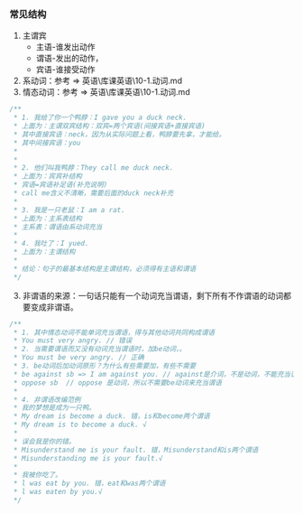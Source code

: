 ### 常见结构

1. 主谓宾
   - 主语-谁发出动作
   - 谓语-发出的动作，
   - 宾语-谁接受动作
2. 系动词：参考 => 英语\库课英语\10-1.动词.md
3. 情态动词：参考 => 英语\库课英语\10-1.动词.md

```js
/**
 * 1. 我给了你一个鸭脖：I gave you a duck neck.
 * 上面为：主谓双宾结构：双宾=两个宾语(间接宾语+直接宾语)
 * 其中直接宾语：neck，因为从实际问题上看，鸭脖要先拿，才能给。
 * 其中间接宾语：you
 *
 *
 * 2. 他们叫我鸭脖：They call me duck neck.
 * 上面为：宾宾补结构
 * 宾语=宾语补足语(补充说明)
 * call me含义不清晰，需要后面的duck neck补充
 *
 * 3. 我是一只老鼠：I am a rat.
 * 上面为：主系表结构
 * 主系表：谓语由系动词充当
 *
 * 4. 我吐了：I yued.
 * 上面为：主谓结构
 *
 * 结论：句子的最基本结构是主谓结构，必须得有主语和谓语
 */
```

3. 非谓语的来源：一句话只能有一个动词充当谓语，剩下所有不作谓语的动词都要变成非谓语。

```js
/**
 * 1. 其中情态动词不能单词充当谓语，得与其他动词共同构成谓语
 * You must very angry. // 错误
 * 2. 当需要谓语而又没有动词充当谓语时，加be动词，。
 * You must be very angry. // 正确
 * 3. be动词后加动词原形？为什么有些需要加，有些不需要
 * be against sb => I am against you. // against是介词，不是动词，不能充当谓语，所以需要加be
 * oppose sb  // oppose 是动词，所以不需要be动词来充当谓语
 *
 * 4. 非谓语改编范例
 * 我的梦想是成为一只鸭。
 * My dream is become a duck. 错，is和become两个谓语
 * My dream is to become a duck. √
 *
 * 误会我是你的错。
 * Misunderstand me is your fault. 错，Misunderstand和is两个谓语
 * Misunderstanding me is your fault.√
 *
 * 我被你吃了。
 * l was eat by you. 错，eat和was两个谓语
 * l was eaten by you.√
 */
```
